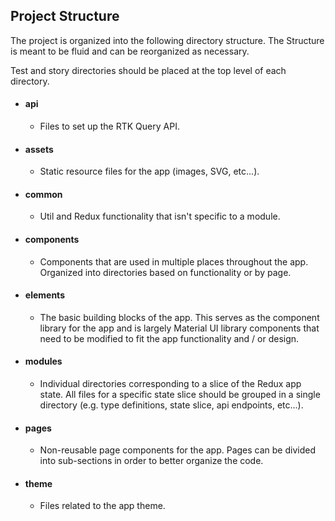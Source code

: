 ## Project Structure

The project is organized into the following directory structure. The Structure
is meant to be fluid and can be reorganized as necessary.

Test and story directories should be placed at the top level of each directory.

- #### api

  - Files to set up the RTK Query API.

- #### assets

  - Static resource files for the app (images, SVG, etc...).

- #### common

  - Util and Redux functionality that isn't specific to a module.

- #### components

  - Components that are used in multiple places throughout the app. Organized into
    directories based on functionality or by page.

- #### elements

  - The basic building blocks of the app. This serves as the component library for
    the app and is largely Material UI library components that need to be modified
    to fit the app functionality and / or design.

- #### modules

  - Individual directories corresponding to a slice of the Redux app state.
    All files for a specific state slice should be grouped in a single directory
    (e.g. type definitions, state slice, api endpoints, etc...).

- #### pages

  - Non-reusable page components for the app. Pages can be divided into
    sub-sections in order to better organize the code.

- #### theme

  - Files related to the app theme.
